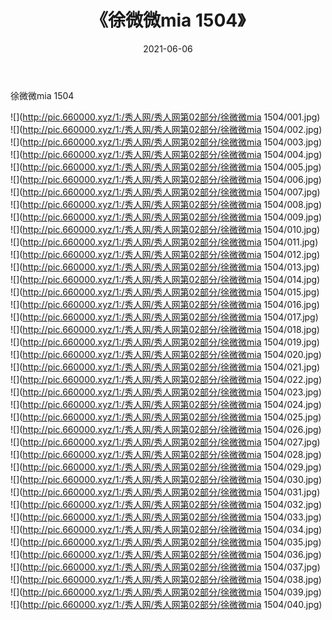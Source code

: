 ﻿---
layout: post
title:  《徐微微mia 1504》
date:   2021-06-06
img: http://pic.660000.xyz/1:/秀人网/秀人网第02部分/徐微微mia 1504/000.jpg
categories: [美女, 清纯, 唯美]
---

徐微微mia 1504

  ![](http://pic.660000.xyz/1:/秀人网/秀人网第02部分/徐微微mia 1504/001.jpg) <br> ![](http://pic.660000.xyz/1:/秀人网/秀人网第02部分/徐微微mia 1504/002.jpg) <br> ![](http://pic.660000.xyz/1:/秀人网/秀人网第02部分/徐微微mia 1504/003.jpg) <br> ![](http://pic.660000.xyz/1:/秀人网/秀人网第02部分/徐微微mia 1504/004.jpg) <br> ![](http://pic.660000.xyz/1:/秀人网/秀人网第02部分/徐微微mia 1504/005.jpg) <br> ![](http://pic.660000.xyz/1:/秀人网/秀人网第02部分/徐微微mia 1504/006.jpg) <br> ![](http://pic.660000.xyz/1:/秀人网/秀人网第02部分/徐微微mia 1504/007.jpg) <br> ![](http://pic.660000.xyz/1:/秀人网/秀人网第02部分/徐微微mia 1504/008.jpg) <br> ![](http://pic.660000.xyz/1:/秀人网/秀人网第02部分/徐微微mia 1504/009.jpg) <br> ![](http://pic.660000.xyz/1:/秀人网/秀人网第02部分/徐微微mia 1504/010.jpg) <br> ![](http://pic.660000.xyz/1:/秀人网/秀人网第02部分/徐微微mia 1504/011.jpg) <br> ![](http://pic.660000.xyz/1:/秀人网/秀人网第02部分/徐微微mia 1504/012.jpg) <br> ![](http://pic.660000.xyz/1:/秀人网/秀人网第02部分/徐微微mia 1504/013.jpg) <br> ![](http://pic.660000.xyz/1:/秀人网/秀人网第02部分/徐微微mia 1504/014.jpg) <br> ![](http://pic.660000.xyz/1:/秀人网/秀人网第02部分/徐微微mia 1504/015.jpg) <br> ![](http://pic.660000.xyz/1:/秀人网/秀人网第02部分/徐微微mia 1504/016.jpg) <br> ![](http://pic.660000.xyz/1:/秀人网/秀人网第02部分/徐微微mia 1504/017.jpg) <br> ![](http://pic.660000.xyz/1:/秀人网/秀人网第02部分/徐微微mia 1504/018.jpg) <br> ![](http://pic.660000.xyz/1:/秀人网/秀人网第02部分/徐微微mia 1504/019.jpg) <br> ![](http://pic.660000.xyz/1:/秀人网/秀人网第02部分/徐微微mia 1504/020.jpg) <br> ![](http://pic.660000.xyz/1:/秀人网/秀人网第02部分/徐微微mia 1504/021.jpg) <br> ![](http://pic.660000.xyz/1:/秀人网/秀人网第02部分/徐微微mia 1504/022.jpg) <br> ![](http://pic.660000.xyz/1:/秀人网/秀人网第02部分/徐微微mia 1504/023.jpg) <br> ![](http://pic.660000.xyz/1:/秀人网/秀人网第02部分/徐微微mia 1504/024.jpg) <br> ![](http://pic.660000.xyz/1:/秀人网/秀人网第02部分/徐微微mia 1504/025.jpg) <br> ![](http://pic.660000.xyz/1:/秀人网/秀人网第02部分/徐微微mia 1504/026.jpg) <br> ![](http://pic.660000.xyz/1:/秀人网/秀人网第02部分/徐微微mia 1504/027.jpg) <br> ![](http://pic.660000.xyz/1:/秀人网/秀人网第02部分/徐微微mia 1504/028.jpg) <br> ![](http://pic.660000.xyz/1:/秀人网/秀人网第02部分/徐微微mia 1504/029.jpg) <br> ![](http://pic.660000.xyz/1:/秀人网/秀人网第02部分/徐微微mia 1504/030.jpg) <br> ![](http://pic.660000.xyz/1:/秀人网/秀人网第02部分/徐微微mia 1504/031.jpg) <br> ![](http://pic.660000.xyz/1:/秀人网/秀人网第02部分/徐微微mia 1504/032.jpg) <br> ![](http://pic.660000.xyz/1:/秀人网/秀人网第02部分/徐微微mia 1504/033.jpg) <br> ![](http://pic.660000.xyz/1:/秀人网/秀人网第02部分/徐微微mia 1504/034.jpg) <br> ![](http://pic.660000.xyz/1:/秀人网/秀人网第02部分/徐微微mia 1504/035.jpg) <br> ![](http://pic.660000.xyz/1:/秀人网/秀人网第02部分/徐微微mia 1504/036.jpg) <br> ![](http://pic.660000.xyz/1:/秀人网/秀人网第02部分/徐微微mia 1504/037.jpg) <br> ![](http://pic.660000.xyz/1:/秀人网/秀人网第02部分/徐微微mia 1504/038.jpg) <br> ![](http://pic.660000.xyz/1:/秀人网/秀人网第02部分/徐微微mia 1504/039.jpg) <br> ![](http://pic.660000.xyz/1:/秀人网/秀人网第02部分/徐微微mia 1504/040.jpg) <br>